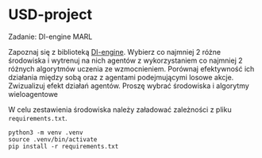 # USD-project
Zadanie:
DI-engine MARL

Zapoznaj się z biblioteką [DI-engine](https://di-engine-docs.readthedocs.io/en/latest).
Wybierz co najmniej 2 różne środowiska i wytrenuj na nich agentów z
wykorzystaniem co najmniej 2 różnych algorytmów uczenia ze wzmocnieniem.
Porównaj efektywność ich działania między sobą oraz z agentami podejmującymi
losowe akcje. Zwizualizuj efekt działań agentów. Proszę wybrać środowiska i algorytmy wieloagentowe

W celu zestawienia środowiska należy załadować zależności z pliku `requirements.txt`.
```
python3 -m venv .venv
source .venv/bin/activate
pip install -r requirements.txt
```
